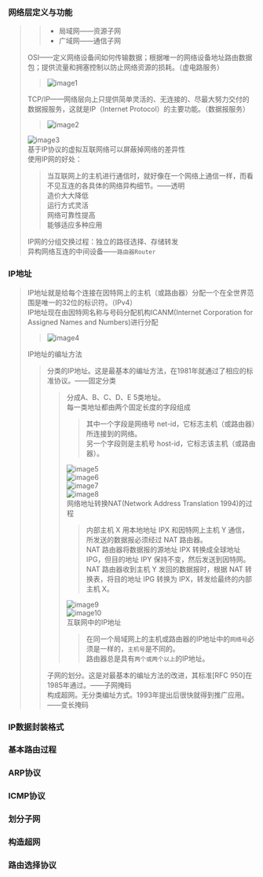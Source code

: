 ### 网络层定义与功能  
>
>> - 局域网——资源子网
>> - 广域网——通信子网
>
> OSI——定义网络设备间如何传输数据；根据唯一的网络设备地址路由数据包；提供流量和拥塞控制以防止网络资源的损耗。（虚电路服务）  
>> ![image1]()  
>
> TCP/IP——网络层向上只提供简单灵活的、无连接的、尽最大努力交付的数据报服务，这就是IP（Internet Protocol）的主要功能。（数据报服务）  
>> ![image2]()  
>
> ![image3]()  
> 基于IP协议的虚拟互联网络可以屏蔽掉网络的差异性  
> 使用IP网的好处：  
>> 当互联网上的主机进行通信时，就好像在一个网络上通信一样，而看不见互连的各具体的网络异构细节。——透明  
>> 造价大大降低  
>> 运行方式灵活  
>> 网络可靠性提高  
>> 能够适应多种应用  
>
> IP网的分组交换过程：独立的路径选择、存储转发  
> 异构网络互连的中间设备——`路由器Router`

### IP地址  
> IP地址就是给每个连接在因特网上的主机（或路由器）分配一个在全世界范围是唯一的32位的标识符。（IPv4）  
> IP地址现在由因特网名称与号码分配机构ICANM(Internet Corporation for Assigned Names and Numbers)进行分配  
>> ![image4]()  
> 
> IP地址的编址方法  
>> 分类的IP地址。这是最基本的编址方法，在1981年就通过了相应的标准协议。——固定分类  
>>> 分成A、B、C、D、E 5类地址。  
>>> 每一类地址都由两个固定长度的字段组成
>>>> 其中一个字段是网络号 net-id，它标志主机（或路由器）所连接到的网络。  
>>>> 另一个字段则是主机号 host-id，它标志该主机（或路由器）。  
>>>
>>> ![image5]()  
>>> ![image6]()  
>>> ![image7]()  
>>> ![image8]()  
>>> 网络地址转换NAT(Network Address Translation 1994)的过程  
>>>> 内部主机 X 用本地地址 IPX 和因特网上主机 Y 通信，所发送的数据报必须经过 NAT 路由器。  
>>>> NAT 路由器将数据报的源地址 IPX 转换成全球地址 IPG，但目的地址 IPY 保持不变，然后发送到因特网。  
>>>> NAT 路由器收到主机 Y 发回的数据报时，根据 NAT 转换表，将目的地址 IPG 转换为 IPX，转发给最终的内部主机 X。  
>>>
>>> ![image9]()  
>>> ![image10]()   
>>> 互联网中的IP地址  
>>>> 在同一个局域网上的主机或路由器的IP地址中的`网络号`必须是一样的，`主机号`是不同的。  
>>>> 路由器总是具有`两个或两个以上`的IP地址。  
>>
>> 子网的划分。这是对最基本的编址方法的改进，其标准[RFC 950]在1985年通过。——子网掩码  
>> 构成超网。无分类编址方式。1993年提出后很快就得到推广应用。——变长掩码  
>

### IP数据封装格式
### 基本路由过程
### ARP协议
### ICMP协议
### 划分子网
### 构造超网
### 路由选择协议
